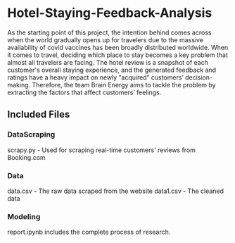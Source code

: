 # Hotel-Staying-Feedback-Analysis

As the starting point of this project, the intention behind comes across when the world gradually opens up for travelers due to the massive availability of covid vaccines has been broadly distributed worldwide. When it comes to travel, deciding which place to stay becomes a key problem that almost all travelers are facing. The hotel review is a snapshot of each customer's overall staying experience, and the generated feedback and ratings have a heavy impact on newly “acquired” customers’ decision-making. Therefore, the team Brain Energy aims to tackle the problem by extracting the factors that affect customers’ feelings. 

## Included Files

### DataScraping

scrapy.py - Used for scraping real-time customers' reviews from Booking.com

### Data

data.csv - The raw data scraped from the website
data1.csv - The cleaned data

### Modeling

report.ipynb includes the complete process of research.
